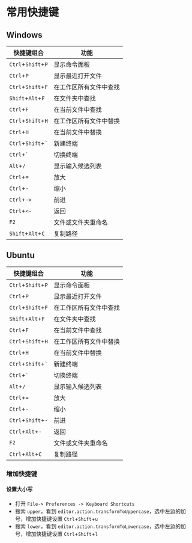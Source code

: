 # 常用快捷键

## Windows

| 快捷键组合 | 功能 |
| --- | --- |
| `Ctrl`+`Shift`+`P` | 显示命令面板 |
| `Ctrl`+`P` | 显示最近打开文件 |
| `Ctrl`+`Shift`+`F` | 在工作区所有文件中查找 |
| `Shift`+`Alt`+`F` | 在文件夹中查找 |
| `Ctrl`+`F` | 在当前文件中查找 |
| `Ctrl`+`Shift`+`H` | 在工作区所有文件中替换 |
| `Ctrl`+`H` | 在当前文件中替换 |
| `Ctrl`+`Shift`+`` ` `` | 新建终端 |
| `Ctrl`+`` ` `` | 切换终端 |
| `Alt`+`/` | 显示输入候选列表 |
| `Ctrl`+`=` | 放大 |
| `Ctrl`+`-` | 缩小 |
| `Ctrl`+`->` | 前进 |
| `Ctrl`+`<-` | 返回 |
| `F2` | 文件或文件夹重命名 |
| `Shift`+`Alt`+`C` | 复制路径 |

## Ubuntu

| 快捷键组合 | 功能 |
| --- | --- |
| `Ctrl`+`Shift`+`P` | 显示命令面板 |
| `Ctrl`+`P` | 显示最近打开文件 |
| `Ctrl`+`Shift`+`F` | 在工作区所有文件中查找 |
| `Shift`+`Alt`+`F` | 在文件夹中查找 |
| `Ctrl`+`F` | 在当前文件中查找 |
| `Ctrl`+`Shift`+`H` | 在工作区所有文件中替换 |
| `Ctrl`+`H` | 在当前文件中替换 |
| `Ctrl`+`Shift`+`` ` `` | 新建终端 |
| `Ctrl`+`` ` `` | 切换终端 |
| `Alt`+`/` | 显示输入候选列表 |
| `Ctrl`+`=` | 放大 |
| `Ctrl`+`-` | 缩小 |
| `Ctrl`+`Shift`+`-` | 前进 |
| `Ctrl`+`Alt`+`-` | 返回 |
| `F2` | 文件或文件夹重命名 |
| `Ctrl`+`Alt`+`C` | 复制路径 |

### 增加快捷键

#### 设置大小写

- 打开 `File-> Preferences -> Keyboard Shortcuts`
- 搜索 `upper`，看到 `editor.action.transformToUppercase`，选中左边的加号，增加快捷键设置 `Ctrl`+`Shift`+`u`
- 搜索 `lower`，看到 `editor.action.transformToLowercase`，选中左边的加号，增加快捷键设置 `Ctrl`+`Shift`+`l`

